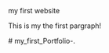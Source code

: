 <!DOCTYPE html>
<html lang="en">
<head>
    <meta charset="UTF-8">
    <meta name="viewport" content="width=device-width, initial-scale=1.0">
    <title>My first website </title>
</head>
<body>
    <h>my first website</h>
    <p>This is my the first pargraph!</p>
    
</body>
</html>#   m y _ f i r s t _ P o r t f o l i o - .  
 